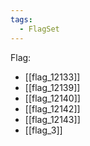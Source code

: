 ```yaml
---
tags:
  - FlagSet
---
```

Flag:
- [[flag_12133]]
- [[flag_12139]]
- [[flag_12140]]
- [[flag_12142]]
- [[flag_12143]]
- [[flag_3]]
